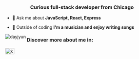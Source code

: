 
<h3 align="center">Curious full-stack developer from Chicago</h3>

<p align="left"></p>

- 💬 Ask me about **JavaScript, React, Express**

- 🎹 Outside of coding **I'm a musician and enjoy writing songs**

<p><img align="left" src="https://github-readme-stats.vercel.app/api/top-langs?username=dayjyun&show_icons=true&tile_color=ffffff&icon_color=bb2acf&text_color=daf7dc&bg_color=151515&locale=en&layout=compact" alt="dayjyun" /></p>

<h3 align="left">Discover more about me in:</h3> 
<p align="left">
<a href="https://linkedin.com/in/kevinbarrios12" target="blank"><img align="center" src="https://raw.githubusercontent.com/rahuldkjain/github-profile-readme-generator/master/src/images/icons/Social/linked-in-alt.svg" alt="kevinbarrios12" height="20" width="30" /></a>
</p>





